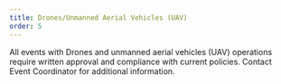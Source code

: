 ```yaml
---
title: Drones/Unmanned Aerial Vehicles (UAV)
order: 5
---
```


All events with Drones and unmanned aerial vehicles (UAV) operations require written approval and compliance with current policies. Contact Event Coordinator for additional information.
